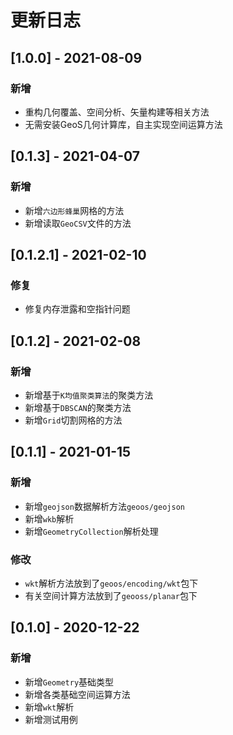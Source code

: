 # 更新日志

## [1.0.0] - 2021-08-09
### 新增
- 重构几何覆盖、空间分析、矢量构建等相关方法
- 无需安装GeoS几何计算库，自主实现空间运算方法

## [0.1.3] - 2021-04-07
### 新增
- 新增`六边形蜂巢`网格的方法
- 新增读取`GeoCSV`文件的方法

## [0.1.2.1] - 2021-02-10
### 修复
- 修复内存泄露和空指针问题

## [0.1.2] - 2021-02-08
### 新增
- 新增基于`K均值聚类算法`的聚类方法
- 新增基于`DBSCAN`的聚类方法
- 新增`Grid`切割网格的方法

## [0.1.1] - 2021-01-15
### 新增
- 新增`geojson`数据解析方法`geoos/geojson`
- 新增`wkb`解析
- 新增`GeometryCollection`解析处理
### 修改
- `wkt`解析方法放到了`geoos/encoding/wkt`包下
- 有关空间计算方法放到了`geooss/planar`包下

## [0.1.0] - 2020-12-22
### 新增
- 新增`Geometry`基础类型
- 新增各类基础空间运算方法
- 新增`wkt`解析
- 新增测试用例
